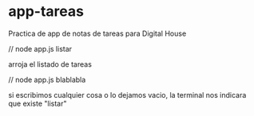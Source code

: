 # app-tareas
Practica de app de notas de tareas para Digital House

// node app.js listar

arroja el listado de tareas


// node app.js blablabla

si escribimos cualquier cosa o lo dejamos vacio, la terminal nos indicara que existe "listar"
